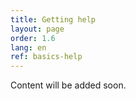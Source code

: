 ```yaml
---
title: Getting help
layout: page
order: 1.6
lang: en
ref: basics-help
---
```


Content will be added soon.

